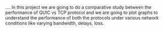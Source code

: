 ....
In this project we are going to do a comparative study between the performance of QUIC vs TCP protocol and we are going to plot graphs to understand the performance of both the protocols under various network conditions like varying bandwidth, delays, loss.
